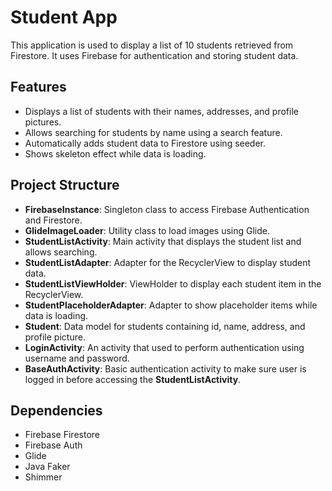 # Student App

This application is used to display a list of 10 students retrieved from Firestore. It uses Firebase for authentication and storing student data.

## Features

- Displays a list of students with their names, addresses, and profile pictures.
- Allows searching for students by name using a search feature.
- Automatically adds student data to Firestore using seeder.
- Shows skeleton effect while data is loading.

## Project Structure

- **FirebaseInstance**: Singleton class to access Firebase Authentication and Firestore.
- **GlideImageLoader**: Utility class to load images using Glide.
- **StudentListActivity**: Main activity that displays the student list and allows searching.
- **StudentListAdapter**: Adapter for the RecyclerView to display student data.
- **StudentListViewHolder**: ViewHolder to display each student item in the RecyclerView.
- **StudentPlaceholderAdapter**: Adapter to show placeholder items while data is loading.
- **Student**: Data model for students containing id, name, address, and profile picture.
- **LoginActivity**: An activity that used to perform authentication using username and password.
- **BaseAuthActivity**: Basic authentication activity to make sure user is logged in before accessing the **StudentListActivity**.

## Dependencies
- Firebase Firestore
- Firebase Auth
- Glide
- Java Faker
- Shimmer
